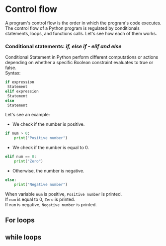 # Control flow
A program's control flow is the order in which the program's code executes. The control flow of a Python program is regulated by conditionals statements, loops, and functions calls. Let's see how each of them works.

### Conditional statements: *if, else if - elif and else*
Conditional Statement in Python perform different computations or actions depending on whether a specific Boolean constraint evaluates to true or false. <br/>
Syntax:<br/>
````python
if expression
 Statement
elif expression 
 Statement
else
 Statement
````
Let's see an example:
- We check if the number is positive.<br/>
````python
if num > 0:
    print("Positive number")
````
- We check if the number is equal to 0. <br/>
````python
elif num == 0:
    print("Zero")
````
- Otherwise, the number is negative. <br/>
````python
else:
    print("Negative number")
````
When variable `num` is positive, `Positive number` is printed. <br/>
If `num` is equal to 0, `Zero` is printed. <br/>
If `num` is negative, `Negative number` is printed.
## For loops
## while loops
